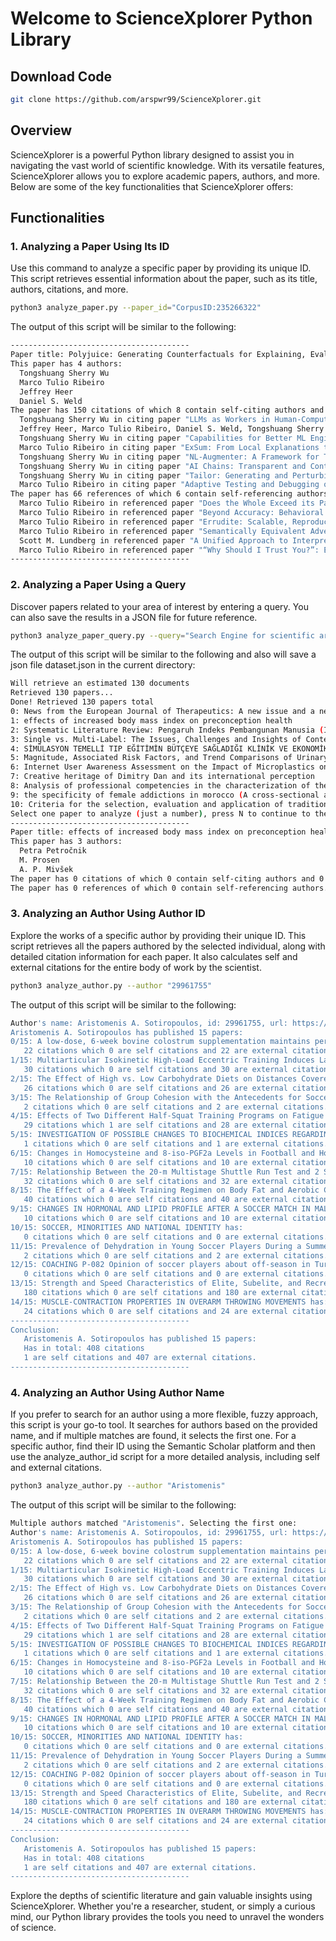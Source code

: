 # Welcome to ScienceXplorer Python Library

## Download Code
```bash
git clone https://github.com/arspwr99/ScienceXplorer.git
```

## Overview

ScienceXplorer is a powerful Python library designed to assist you in navigating the vast world of scientific knowledge. With its versatile features, ScienceXplorer allows you to explore academic papers, authors, and more. Below are some of the key functionalities that ScienceXplorer offers:

## Functionalities

### 1. Analyzing a Paper Using Its ID

Use this command to analyze a specific paper by providing its unique ID. This script retrieves essential information about the paper, such as its title, authors, citations, and more.

```bash
python3 analyze_paper.py --paper_id="CorpusID:235266322"
```
The output of this script will be similar to the following:

```bash
----------------------------------------
Paper title: Polyjuice: Generating Counterfactuals for Explaining, Evaluating, and Improving Models
This paper has 4 authors:
  Tongshuang Sherry Wu
  Marco Tulio Ribeiro
  Jeffrey Heer
  Daniel S. Weld
The paper has 150 citations of which 8 contain self-citing authors and 142 are external citations.
  Tongshuang Sherry Wu in citing paper "LLMs as Workers in Human-Computational Algorithms? Replicating Crowdsourcing Pipelines with LLMs"
  Jeffrey Heer, Marco Tulio Ribeiro, Daniel S. Weld, Tongshuang Sherry Wu in citing paper "ScatterShot: Interactive In-context Example Curation for Text Transformation"
  Tongshuang Sherry Wu in citing paper "Capabilities for Better ML Engineering"
  Marco Tulio Ribeiro in citing paper "ExSum: From Local Explanations to Model Understanding"
  Tongshuang Sherry Wu in citing paper "NL-Augmenter: A Framework for Task-Sensitive Natural Language Augmentation"
  Tongshuang Sherry Wu in citing paper "AI Chains: Transparent and Controllable Human-AI Interaction by Chaining Large Language Model Prompts"
  Tongshuang Sherry Wu in citing paper "Tailor: Generating and Perturbing Text with Semantic Controls"
  Marco Tulio Ribeiro in citing paper "Adaptive Testing and Debugging of NLP Models"
The paper has 66 references of which 6 contain self-referencing authors.
  Marco Tulio Ribeiro in referenced paper "Does the Whole Exceed its Parts? The Effect of AI Explanations on Complementary Team Performance"
  Marco Tulio Ribeiro in referenced paper "Beyond Accuracy: Behavioral Testing of NLP Models with CheckList"
  Marco Tulio Ribeiro in referenced paper "Errudite: Scalable, Reproducible, and Testable Error Analysis"
  Marco Tulio Ribeiro in referenced paper "Semantically Equivalent Adversarial Rules for Debugging NLP models"
  Scott M. Lundberg in referenced paper "A Unified Approach to Interpreting Model Predictions"
  Marco Tulio Ribeiro in referenced paper "“Why Should I Trust You?”: Explaining the Predictions of Any Classifier"
----------------------------------------
```

### 2. Analyzing a Paper Using a Query
Discover papers related to your area of interest by entering a query. You can also save the results in a JSON file for future reference.

```bash
python3 analyze_paper_query.py --query="Search Engine for scientific articles" --filepath="dataset.json"
```
The output of this script will be similar to the following and also will save a json file dataset.json in the current directory:

```bash
Will retrieve an estimated 130 documents
Retrieved 130 papers...
Done! Retrieved 130 papers total
0: News from the European Journal of Therapeutics: A new issue and a new editorial board
1: effects of increased body mass index on preconception health
2: Systematic Literature Review: Pengaruh Indeks Pembangunan Manusia (IPM) Terhadap Pertumbuhan Ekonomi
3: Single vs. Multi-Label: The Issues, Challenges and Insights of Contemporary Classification Schemes
4: SİMÜLASYON TEMELLİ TIP EĞİTİMİN BÜTÇEYE SAĞLADIĞI KLİNİK VE EKONOMİK FAYDALAR
5: Magnitude, Associated Risk Factors, and Trend Comparisons of Urinary Tract Infection among Pregnant Women and Diabetic Patients: A Systematic Review and Meta-Analysis
6: Internet User Awareness Assessment on the Impact of Microplastics on Health
7: Creative heritage of Dimitry Dan and its international perception
8: Analysis of professional competencies in the characterization of the teacher of the future: global challenges of the present
9: the specificity of female addictions in morocco (A cross-sectional analytical study)
10: Criteria for the selection, evaluation and application of traditional knowledge in contemporary health practice, education, research and policy: A systematic review.
Select one paper to analyze (just a number), press N to continue to the next page, or press 'q' to quit:1
----------------------------------------
Paper title: effects of increased body mass index on preconception health
This paper has 3 authors:
  Petra Petročnik
  M. Prosen
  A. P. Mivšek
The paper has 0 citations of which 0 contain self-citing authors and 0 are external citations.
The paper has 0 references of which 0 contain self-referencing authors.
```


### 3. Analyzing an Author Using Author ID
Explore the works of a specific author by providing their unique ID. This script retrieves all the papers authored by the selected individual, along with detailed citation information for each paper. It also calculates self and external citations for the entire body of work by the scientist.

```bash
python3 analyze_author.py --author "29961755"
```
The output of this script will be similar to the following:

```bash
Author's name: Aristomenis A. Sotiropoulos, id: 29961755, url: https://www.semanticscholar.org/author/29961755
Aristomenis A. Sotiropoulos has published 15 papers:
0/15: A low-dose, 6-week bovine colostrum supplementation maintains performance and attenuates inflammatory indices following a Loughborough Intermittent Shuttle Test in soccer players has:
   22 citations which 0 are self citations and 22 are external citations.
1/15: Multiarticular Isokinetic High-Load Eccentric Training Induces Large Increases in Eccentric and Concentric Strength and Jumping Performance has:
   30 citations which 0 are self citations and 30 are external citations.
2/15: The Effect of High vs. Low Carbohydrate Diets on Distances Covered in Soccer has:
   26 citations which 0 are self citations and 26 are external citations.
3/15: The Relationship of Group Cohesion with the Antecedents for Soccer Teams has:
   2 citations which 0 are self citations and 2 are external citations.
4/15: Effects of Two Different Half-Squat Training Programs on Fatigue During Repeated Cycling Sprints in Soccer Players has:
   29 citations which 1 are self citations and 28 are external citations.
5/15: INVESTIGATION OF POSSIBLE CHANGES TO BIOCHEMICAL INDICES REGARDING SPECIFIC FORMS OF EXERCISE (SOCCER, SWIMMING ETC) IN CHILDHOOD has:
   1 citations which 0 are self citations and 1 are external citations.
6/15: Changes in Homocysteine and 8-iso-PGF2a Levels in Football and Hockey Players After a Match has:
   10 citations which 0 are self citations and 10 are external citations.
7/15: Relationship Between the 20-m Multistage Shuttle Run Test and 2 Soccer-Specific Field Tests for the Assessment of Aerobic Fitness in Adult Semi-professional Soccer Players has:
   32 citations which 0 are self citations and 32 are external citations.
8/15: The Effect of a 4-Week Training Regimen on Body Fat and Aerobic Capacity of Professional Soccer Players During The Transition Period has:
   40 citations which 0 are self citations and 40 are external citations.
9/15: CHANGES IN HORMONAL AND LIPID PROFILE AFTER A SOCCER MATCH IN MALE AMATEUR PLAYERS has:
   10 citations which 0 are self citations and 10 are external citations.
10/15: SOCCER, MINORITIES AND NATIONAL IDENTITY has:
   0 citations which 0 are self citations and 0 are external citations.
11/15: Prevalence of Dehydration in Young Soccer Players During a Summer Soccer Camp: 727 has:
   2 citations which 0 are self citations and 2 are external citations.
12/15: COACHING P-082 Opinion of soccer players about off-season in Turkish super league has:
   0 citations which 0 are self citations and 0 are external citations.
13/15: Strength and Speed Characteristics of Elite, Subelite, and Recreational Young Soccer Players has:
   180 citations which 0 are self citations and 180 are external citations.
14/15: MUSCLE‐CONTRACTION PROPERTIES IN OVERARM THROWING MOVEMENTS has:
   24 citations which 0 are self citations and 24 are external citations.
----------------------------------------
Conclusion:
   Aristomenis A. Sotiropoulos has published 15 papers:
   Has in total: 408 citations
   1 are self citations and 407 are external citations.
----------------------------------------
```


### 4. Analyzing an Author Using Author Name
If you prefer to search for an author using a more flexible, fuzzy approach, this script is your go-to tool. It searches for authors based on the provided name, and if multiple matches are found, it selects the first one. For a specific author, find their ID using the Semantic Scholar platform and then use the analyze_author_id script for a more detailed analysis, including self and external citations.

```bash
python3 analyze_author.py --author "Aristomenis"
```
The output of this script will be similar to the following:
```bash
Multiple authors matched "Aristomenis". Selecting the first one:
Author's name: Aristomenis A. Sotiropoulos, id: 29961755, url: https://www.semanticscholar.org/author/29961755
Aristomenis A. Sotiropoulos has published 15 papers:
0/15: A low-dose, 6-week bovine colostrum supplementation maintains performance and attenuates inflammatory indices following a Loughborough Intermittent Shuttle Test in soccer players has:
   22 citations which 0 are self citations and 22 are external citations.
1/15: Multiarticular Isokinetic High-Load Eccentric Training Induces Large Increases in Eccentric and Concentric Strength and Jumping Performance has:
   30 citations which 0 are self citations and 30 are external citations.
2/15: The Effect of High vs. Low Carbohydrate Diets on Distances Covered in Soccer has:
   26 citations which 0 are self citations and 26 are external citations.
3/15: The Relationship of Group Cohesion with the Antecedents for Soccer Teams has:
   2 citations which 0 are self citations and 2 are external citations.
4/15: Effects of Two Different Half-Squat Training Programs on Fatigue During Repeated Cycling Sprints in Soccer Players has:
   29 citations which 1 are self citations and 28 are external citations.
5/15: INVESTIGATION OF POSSIBLE CHANGES TO BIOCHEMICAL INDICES REGARDING SPECIFIC FORMS OF EXERCISE (SOCCER, SWIMMING ETC) IN CHILDHOOD has:
   1 citations which 0 are self citations and 1 are external citations.
6/15: Changes in Homocysteine and 8-iso-PGF2a Levels in Football and Hockey Players After a Match has:
   10 citations which 0 are self citations and 10 are external citations.
7/15: Relationship Between the 20-m Multistage Shuttle Run Test and 2 Soccer-Specific Field Tests for the Assessment of Aerobic Fitness in Adult Semi-professional Soccer Players has:
   32 citations which 0 are self citations and 32 are external citations.
8/15: The Effect of a 4-Week Training Regimen on Body Fat and Aerobic Capacity of Professional Soccer Players During The Transition Period has:
   40 citations which 0 are self citations and 40 are external citations.
9/15: CHANGES IN HORMONAL AND LIPID PROFILE AFTER A SOCCER MATCH IN MALE AMATEUR PLAYERS has:
   10 citations which 0 are self citations and 10 are external citations.
10/15: SOCCER, MINORITIES AND NATIONAL IDENTITY has:
   0 citations which 0 are self citations and 0 are external citations.
11/15: Prevalence of Dehydration in Young Soccer Players During a Summer Soccer Camp: 727 has:
   2 citations which 0 are self citations and 2 are external citations.
12/15: COACHING P-082 Opinion of soccer players about off-season in Turkish super league has:
   0 citations which 0 are self citations and 0 are external citations.
13/15: Strength and Speed Characteristics of Elite, Subelite, and Recreational Young Soccer Players has:
   180 citations which 0 are self citations and 180 are external citations.
14/15: MUSCLE‐CONTRACTION PROPERTIES IN OVERARM THROWING MOVEMENTS has:
   24 citations which 0 are self citations and 24 are external citations.
----------------------------------------
Conclusion:
   Aristomenis A. Sotiropoulos has published 15 papers:
   Has in total: 408 citations
   1 are self citations and 407 are external citations.
----------------------------------------
```


Explore the depths of scientific literature and gain valuable insights using ScienceXplorer. Whether you're a researcher, student, or simply a curious mind, our Python library provides the tools you need to unravel the wonders of science.


